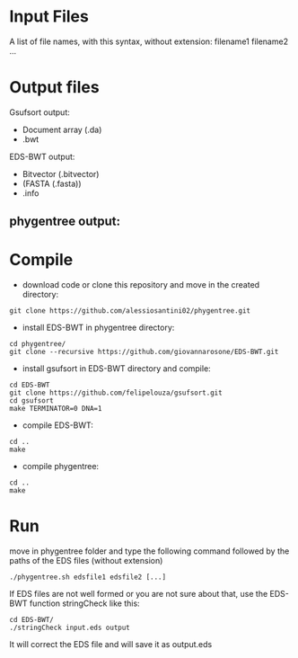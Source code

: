 # Input Files
A list of file names, with this syntax, without extension:
    filename1 filename2 ...

# Output files

Gsufsort output:
- Document array (.da)
- .bwt

EDS-BWT output:
- Bitvector (.bitvector)
- (FASTA (.fasta))
- .info

phygentree output: 
- 


# Compile
- download code or clone this repository and move in the created directory:
```
git clone https://github.com/alessiosantini02/phygentree.git
```
- install EDS-BWT in phygentree directory:
```
cd phygentree/
git clone --recursive https://github.com/giovannarosone/EDS-BWT.git 
```

- install gsufsort in EDS-BWT directory and compile:
```
cd EDS-BWT
git clone https://github.com/felipelouza/gsufsort.git
cd gsufsort
make TERMINATOR=0 DNA=1
```

- compile EDS-BWT:
```
cd ..
make
```

- compile phygentree:
```
cd ..
make
```
# Run
move in phygentree folder and type the following command followed by the paths of the EDS files (without extension)

```
./phygentree.sh edsfile1 edsfile2 [...]
```
If EDS files are not well formed or you are not sure about that, use the EDS-BWT function stringCheck like this:
```
cd EDS-BWT/
./stringCheck input.eds output
```
It will correct the EDS file and will save it as output.eds
